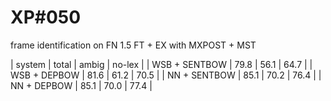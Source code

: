 # XP\#050

frame identification on FN 1.5 FT + EX with MXPOST + MST

| system | total | ambig | no-lex |
| WSB + SENTBOW | 79.8 | 56.1 | 64.7 |
| WSB + DEPBOW  | 81.6 | 61.2 | 70.5 |
| NN + SENTBOW  | 85.1 | 70.2 | 76.4 |
| NN + DEPBOW   | 85.1 | 70.0 | 77.4 |
